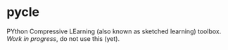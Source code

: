 # pycle
PYthon Compressive LEarning (also known as sketched learning) toolbox.
*Work in progress*, do not use this (yet).